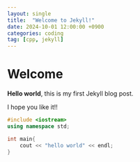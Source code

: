 ```yaml
---
layout: single
title:  "Welcome to Jekyll!"
date: 2024-10-01 12:00:00 +0900
categories: coding
tag: [cpp, jekyll]
---
```


# Welcome

**Hello world**, this is my first Jekyll blog post.

I hope you like it!!
```cpp
#include <iostream>
using namespace std;

int main{
    cout << "hello world" << endl;
}
```